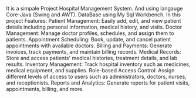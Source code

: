 It is a simpale Project Hospital Management System.
And using langauge Core-Java (Swing and AWT).
DataBase using My Sql Workbench.
In this project Features:
Patient Management: Easily add, edit, and view patient details including personal information, medical history, and visits.
Doctor Management: Manage doctor profiles, schedules, and assign them to patients.
Appointment Scheduling: Book, update, and cancel patient appointments with available doctors.
Billing and Payments: Generate invoices, track payments, and maintain billing records.
Medical Records: Store and access patients' medical histories, treatment details, and lab results.
Inventory Management: Track hospital inventory such as medicines, medical equipment, and supplies.
Role-based Access Control: Assign different levels of access to users such as administrators, doctors, nurses, and receptionists.
Reports and Analytics: Generate reports for patient visits, appointments, billing, and more.
